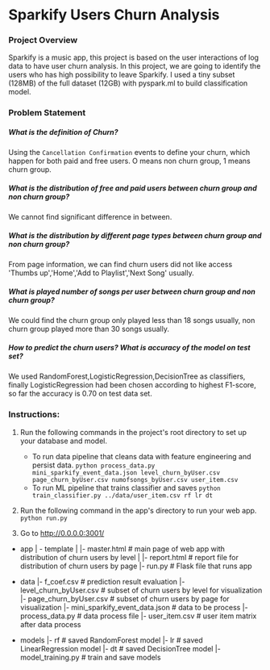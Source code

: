 # Sparkify Users Churn Analysis

### Project Overview  

Sparkify is a music app, this project is based on the user interactions of log data to have user churn analysis.
In this project, we are going to identify the users who has high possibility to leave Sparkify. I used a tiny subset (128MB) of the full dataset (12GB) with pyspark.ml to build classification model.

### Problem Statement

##### What is the definition of Churn?
Using the `Cancellation Confirmation` events to define your churn, which happen for both paid and free users. O means non churn group, 1 means churn group.
##### What is the distribution of free and paid users between churn group and non churn group?
We cannot find significant difference in between.  

##### What is the distribution by different page types between churn group and non churn group?
From page information, we can find churn users did not like access 'Thumbs up','Home','Add to Playlist','Next Song' usually. 

##### What is played number of songs per user between churn group and non churn group?
We could find the churn group only played less than 18 songs usually, non churn group played more than 30 songs usually.

##### How to predict the churn users? What is accuracy of the model on test set?
We used RandomForest,LogisticRegression,DecisionTree as classifiers, finally LogisticRegression had been chosen according to highest F1-score, so far the accuracy is 0.70 on test data set.

### Instructions:
1. Run the following commands in the project's root directory to set up your database and model.

    - To run data pipeline that cleans data with feature engineering and persist data.
        `python process_data.py mini_sparkify_event_data.json level_churn_byUser.csv page_churn_byUser.csv numofsongs_byUser.csv user_item.csv`
    - To run ML pipeline that trains classifier and saves
        `python train_classifier.py ../data/user_item.csv rf lr dt`

2. Run the following command in the app's directory to run your web app.
    `python run.py`

3. Go to http://0.0.0.0:3001/

- app
| - template
| |- master.html  # main page of web app with distribution of churn users by level
| |- report.html  # report file for distribution of churn users by page
|- run.py  # Flask file that runs app

- data
|- f_coef.csv  # prediction result evaluation 
|- level_churn_byUser.csv  # subset of churn users by level for visualization
|- page_churn_byUser.csv # subset of churn users by page for visualization
|- mini_sparkify_event_data.json # data to be process
|- process_data.py # data process file
|- user_item.csv   # user item matrix after data process

- models
|- rf # saved RandomForest model
|- lr # saved LinearRegression model
|- dt # saved DecisionTree model
|- model_training.py  # train and save models
